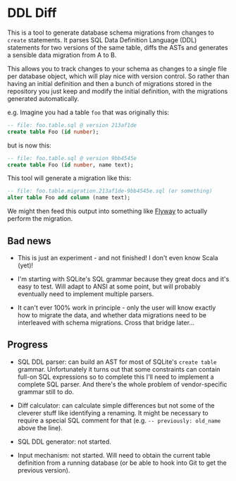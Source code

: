DDL Diff
========

This is a tool to generate database schema migrations from changes to `create` statements.
It parses SQL Data Definition Language (DDL) statements for two versions of the same table, diffs the ASTs and generates a sensible data migration from A to B.

This allows you to track changes to your schema as changes to a single file per database object, which will play nice with version control. So rather than having an initial definition and then a bunch of migrations stored in the repository you just keep and modify the initial definition, with the migrations generated automatically.

e.g. Imagine you had a table `foo` that was originally this:

```sql
-- file: foo.table.sql @ version 213af1de
create table Foo (id number);
```

but is now this:

```sql
-- file: foo.table.sql @ version 9bb4545e
create table Foo (id number, name text);
```

This tool will generate a migration like this:

```sql
-- file: foo.table.migration.213af1de-9bb4545e.sql (or something)
alter table Foo add column (name text);
```

We might then feed this output into something like [Flyway](https://flywaydb.org) to actually perform the migration.

Bad news
--------

- This is just an experiment - and not finished! I don't even know Scala (yet)!

- I'm starting with SQLite's SQL grammar because they great docs and it's easy to test. Will adapt to ANSI at some point, but will probably eventually need to implement multiple parsers.

- It can't ever 100% work in principle - only the user will know exactly how to migrate the data, and whether data migrations need to be interleaved with schema migrations. Cross that bridge later...

Progress
--------

- SQL DDL parser: can build an AST for most of SQLite's `create table` grammar. Unfortunately it turns out that some constraints can contain full-on SQL expressions so to complete this I'll need to implement a complete SQL parser. And there's the whole problem of vendor-specific grammar still to do.

- Diff calculator: can calculate simple differences but not some of the cleverer stuff like identifying a renaming. It might be necessary to require a special SQL comment for that (e.g. `-- previously: old_name` above the line).

- SQL DDL generator: not started.

- Input mechanism: not started. Will need to obtain the current table definition from a running database (or be able to hook into Git to get the previous version).
